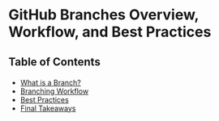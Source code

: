 <h1>GitHub Branches Overview, Workflow, and Best Practices</h1>

<h2>Table of Contents</h2>
<div class="alert alert-block alert-info" style="margin-top: 20px">
  <ul>
    <li><a href="#what-is-a-branch">What is a Branch?</a></li>
    <li><a href="#branching-workflow">Branching Workflow</a></li>
    <li><a href="#best-practices">Best Practices</a></li>
    <li><a href="#final-takeaways">Final Takeaways</a></li>
  </ul>
</div>